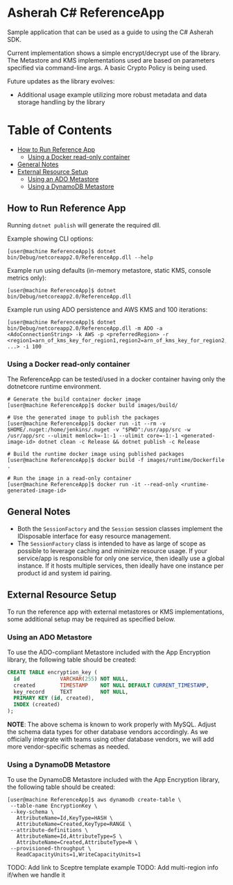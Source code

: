 # Asherah C# ReferenceApp

Sample application that can be used as a guide to using the C# Asherah SDK.

Current implementation shows a simple encrypt/decrypt use of the library. The Metastore and KMS implementations used are based on parameters specified via command-line args. A basic Crypto Policy is being used.

Future updates as the library evolves:

- Additional usage example utilizing more robust metadata and data storage handling by the library

Table of Contents
=================

  * [How to Run Reference App](#how-to-run-reference-app)
    * [Using a Docker read-only container](#using-a-docker-read-only-container)
  * [General Notes](#general-notes)
  * [External Resource Setup](#external-resource-setup)
    * [Using an ADO Metastore](#using-an-ado-metastore)
    * [Using a DynamoDB Metastore](#using-a-dynamodb-metastore)

## How to Run Reference App

Running `dotnet publish` will generate the required dll.

Example showing CLI options:

```console
[user@machine ReferenceApp]$ dotnet bin/Debug/netcoreapp2.0/ReferenceApp.dll --help
```

Example run using defaults (in-memory metastore, static KMS, console metrics only):

```console
[user@machine ReferenceApp]$ dotnet bin/Debug/netcoreapp2.0/ReferenceApp.dll
 ```

Example run using ADO persistence and AWS KMS and 100 iterations:

```console
[user@machine ReferenceApp]$ dotnet bin/Debug/netcoreapp2.0/ReferenceApp.dll -m ADO -a <AdoConnectionString> -k AWS -p <preferredRegion> -r <region1=arn_of_kms_key_for_region1,region2=arn_of_kms_key_for_region2, ...> -i 100
 ```
 
### Using a Docker read-only container

The ReferenceApp can be tested/used in a docker container having only the dotnetcore runtime environment.
```console
# Generate the build container docker image
[user@machine ReferenceApp]$ docker build images/build/

# Use the generated image to publish the packages
[user@machine ReferenceApp]$ docker run -it --rm -v $HOME/.nuget:/home/jenkins/.nuget -v "$PWD":/usr/app/src -w /usr/app/src --ulimit memlock=-1:-1 --ulimit core=-1:-1 <generated-image-id> dotnet clean -c Release && dotnet publish -c Release

# Build the runtime docker image using published packages
[user@machine ReferenceApp]$ docker build -f images/runtime/Dockerfile .

# Run the image in a read-only container
[user@machine ReferenceApp]$ docker run -it --read-only <runtime-generated-image-id>
```

## General Notes

- Both the `SessionFactory` and the `Session` session classes implement
  the IDisposable interface for easy resource management.
- The `SessionFactory` class is intended to have as large of scope as possible to leverage caching and minimize resource usage. If your service/app is responsible for only one service, then ideally use a global instance. If it hosts multiple services, then ideally have one instance per product id and system id pairing.

## External Resource Setup
To run the reference app with external metastores or KMS implementations, some additional setup may be required as specified below.

### Using an ADO Metastore

To use the ADO-compliant Metastore included with the App Encryption library, the following table should be created:

``` sql
CREATE TABLE encryption_key (
  id             VARCHAR(255) NOT NULL,
  created        TIMESTAMP    NOT NULL DEFAULT CURRENT_TIMESTAMP,
  key_record     TEXT         NOT NULL,
  PRIMARY KEY (id, created),
  INDEX (created)
);

```
**NOTE**: The above schema is known to work properly with MySQL. Adjust the schema data types for other database vendors accordingly. As we officially integrate with teams using other database vendors, we will add more vendor-specific schemas as needed.

### Using a DynamoDB Metastore
To use the DynamoDB Metastore included with the App Encryption library, the following table should be created:

``` console
[user@machine ReferenceApp]$ aws dynamodb create-table \
 --table-name EncryptionKey \
 --key-schema \
   AttributeName=Id,KeyType=HASH \
   AttributeName=Created,KeyType=RANGE \
 --attribute-definitions \
   AttributeName=Id,AttributeType=S \
   AttributeName=Created,AttributeType=N \
 --provisioned-throughput \
   ReadCapacityUnits=1,WriteCapacityUnits=1
```
TODO: Add link to Sceptre template example
TODO: Add multi-region info if/when we handle it  
